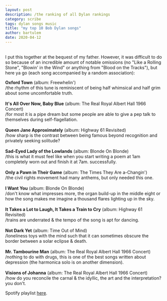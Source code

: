 ```yaml
---
layout: post
description: /the ranking of all Dylan rankings
category: scribe
tags: dylan songs music
title: "my top 10 Bob Dylan songs"
author: bartulem
date: 2020-04-12
---
```

<br/>
I put this together at the bequest of my father. However, it was difficult to do so because of an incredible amount of notable omissions (no "Like a Rolling Stone", "Blowin' in the Wind" or anything from "Blood on the Tracks"), but here ya go (each song accompanied by a random association):

**Oxford Town** (album: Freewhelin')
<br/>
/the rhythm of this tune is reminiscent of being half whimsical and half grim about some uncomfortable truth.
<br/>
<br/>
**It's All Over Now, Baby Blue** (album: The Real Royal Albert Hall 1966 Concert)
<br/>
/for most it is a pipe dream but some people are able to give a pep talk to themselves during self-flagellation.
<br/>
<br/>
**Queen Jane Approximately** (album: Highway 61 Revisited)
<br/>
/how sharp is the contrast between being famous beyond recognition and privately seeking solitude?
<br/>
<br/>
**Sad-Eyed Lady of the Lowlands** (album: Blonde On Blonde)
<br/>
/this is what it must feel like when you start writing a poem at 1am completely worn out and finish it at 7am. successfully.
<br/>
<br/>
**Only a Pawn in Their Game** (album: The Times They Are a-Changin')
<br/>
/the civil rights movement had many anthems, but only needed this one.
<br/>
<br/>
**I Want You** (album: Blonde On Blonde)
<br/>
/don't know what impresses more, the organ build-up in the middle eight or how the song makes me imagine a thousand flares lighting up in the sky.
<br/>
<br/>
**It Takes a Lot to Laugh, It Takes a Train to Cry** (album: Highway 61 Revisited)
<br/>
/trains are underrated & the tempo of the song is apt for dancing.
<br/>
<br/>
**Not Dark Yet** (album: Time Out of Mind)
<br/>
/loneliness toys with the mind such that it can sometimes obscure the border between a solar eclipse & death.
<br/>
<br/>
**Mr. Tambourine Man** (album: The Real Royal Albert Hall 1966 Concert)
<br/>
/nothing to do with drugs, this is one of the best songs written about depression (the harmonica solo is on another dimension).
<br/>
<br/>
**Visions of Johanna** (album: The Real Royal Albert Hall 1966 Concert)
<br/>
/how do you reconcile the carnal & the idyllic, the art and the interpretation? you don't.

Spotify playlist <a href="https://open.spotify.com/playlist/6s8o4HPRL6Yl8xDgSJ5S5X" target="_blank">here</a>.
